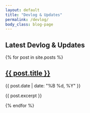 ```yaml
---
layout: default
title: "Devlog & Updates"
permalink: /devlog/
body_class: blog-page
---
```


<section class="devlog-container">
  <h1>Latest Devlog & Updates</h1>

  <div class="post-list">
    {% for post in site.posts %}
      <article class="post-preview">
        <h2><a href="{{ post.url }}">{{ post.title }}</a></h2>
        <p>{{ post.date | date: "%B %d, %Y" }}</p>
        <p>{{ post.excerpt }}</p>
      </article>
    {% endfor %}
  </div>
</section>